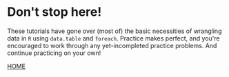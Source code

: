 # Don't stop here!

These tutorials have gone over (most of) the basic necessities of
wrangling data in `R` using `data.table` and `foreach`. Practice makes
perfect, and you're encouraged to work through any yet-incompleted
practice problems. And continue practicing on your own!


[HOME](/README.md)